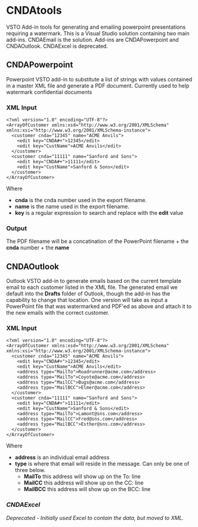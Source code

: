 # CNDAtools
VSTO Add-in tools for generating and emailing powerpoint presentations requiring a watermark.  This is a Visual Studio solution containing two main add-ins.  CNDAEmail is the solution.  Add-ins are CNDAPowerpoint and CNDAOutlook.  CNDAExcel is deprecated.

## CNDAPowerpoint
Powerpoint VSTO add-in to substitute a list of strings with values contained in a master XML file and generate a PDF document.
Currently used to help watermark confidential documents

### XML Input
```
<?xml version="1.0" encoding="UTF-8"?>
<ArrayOfCustomer xmlns:xsd="http://www.w3.org/2001/XMLSchema" xmlns:xsi="http://www.w3.org/2001/XMLSchema-instance">
  <customer cnda="12345" name="ACME Anvils">
    <edit key="CNDA#+">12345</edit>
    <edit key="CustName">ACME Anvils</edit>
  </customer>
  <customer cnda="11111" name="Sanford and Sons">
    <edit key="CNDA#+">11111</edit>
    <edit key="CustName">Sanford & Sons</edit>
  </customer>
</ArrayOfCustomer>
```
Where 
* **cnda** is the cnda number used in the export filename.
* **name** is the name used in the export filename.
* **key** is a regular expression to search and replace with the **edit** value

### Output
The PDF filename will be a concatination of the PowerPoint filename + the **cnda** number + the **name**

## CNDAOutlook
Outlook VSTO add-in to generate emails based on the current template email to each customer listed in the XML file.  The generated email we default into the **Drafts** folder of Outlook, though the add-in has the capability to change that location.  One version will take as input a PowerPoint file that was watermarked and PDF'ed as above and attach it to the new emails with the correct customer.
### XML Input
```
<?xml version="1.0" encoding="UTF-8"?>
<ArrayOfCustomer xmlns:xsd="http://www.w3.org/2001/XMLSchema" xmlns:xsi="http://www.w3.org/2001/XMLSchema-instance">
  <customer cnda="12345" name="ACME Anvils">
    <edit key="CNDA#+">12345</edit>
    <edit key="CustName">ACME Anvils</edit>
    <address type="MailTo">Roadrunner@acme.com</address>
    <address type="MailTo">Coyote@acme.com</address>
    <address type="MailCC">Bugs@acme.com</address>
    <address type="MailBCC">Elmer@acme.com</address>
  </customer>
  <customer cnda="11111" name="Sanford and Sons">
    <edit key="CNDA#+">11111</edit>
    <edit key="CustName">Sanford & Sons</edit>
    <address type="MailTo">Lamont@sns.com</address>
    <address type="MailCC">Fred@sns.com</address>
    <address type="MailBCC">Esther@sns.com</address>
  </customer>
</ArrayOfCustomer>
```
Where
* **address** is an individual email address
* **type** is where that email will reside in the message.  Can only be one of three below.
  * **MailTo** this address will show up on the To: line
  * **MailCC** this address will show up on the CC: line
  * **MailBCC** this address will show up on the BCC: line

### _CNDAExcel_
_Deprecated - Initially used Excel to contain the data, but moved to XML._
